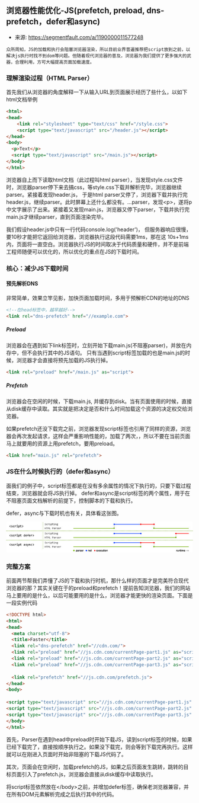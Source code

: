 ## 浏览器性能优化-JS(prefetch, preload, dns-prefetch，defer和async)

* 来源: https://segmentfault.com/a/1190000011577248

```text
众所周知，JS的加载和执行会阻塞浏览器渲染，所以目前业界普遍推荐把script放到之前，以解决js执行时找不到dom等问题。但随着现代浏览器的普及，浏览器为我们提供了更多强大的武器，合理利用，方可大幅提高页面加载速度。 
```
### 理解渲染过程（HTML Parser）

首先我们从浏览器的角度解释一下从输入URL到页面展示经历了些什么，以如下html文档举例

```html
<html>
<head>
    <link rel="stylesheet" type="text/css" href="/style.css">
    <script type="text/javascript" src="/header.js"></script>
</head>
<body>
  <p>Text</p>
  <script type="text/javascript" src="/main.js"></script>
</body>
</html>
```

浏览器自上而下读取html文档（此过程叫html parser），当发现style.css文件时，浏览器parser停下来去搞css，等style.css下载并解析完毕，浏览器继续parser。紧接着发现header.js， 于是html parser又停了，浏览器下载并执行完header.js，继续parser。此时屏幕上还什么都没有。...parser，发现\<p>，遂将p中文字展示了出来。紧接着又发现main.js，浏览器又停下parser，下载并执行完main.js才继续parser，直到页面渲染完毕。

我们假设header.js中只有一行代码console.log('header')， 但服务器响应很慢，要10秒才能把它返回给浏览器，浏览器执行这段代码需要1ms，那在这 10s+1ms 内，页面将一直空白。浏览器执行JS的时间取决于代码质量和硬件，并不是前端工程师随便可以优化的，所以优化的重点在JS的下载时间。

### 核心：减少JS下载时间

#### 预先解析DNS

非常简单，效果立竿见影，加快页面加载时间，多用于预解析CDN的地址的DNS

```html
<!--在head标签中，越早越好-->
<link rel="dns-prefetch" href="//example.com">
```

##### Preload

浏览器会在遇到如下link标签时，立刻开始下载main.js(不阻塞parser)，并放在内存中，但不会执行其中的JS语句。
只有当遇到script标签加载的也是main.js的时候，浏览器才会直接将预先加载的JS执行掉。

```html
<link rel="preload" href="/main.js" as="script">
```

##### Prefetch

浏览器会在空闲的时候，下载main.js, 并缓存到disk。当有页面使用的时候，直接从disk缓存中读取。其实就是把决定是否和什么时间加载这个资源的决定权交给浏览器。

如果prefetch还没下载完之前，浏览器发现script标签也引用了同样的资源，浏览器会再次发起请求，这样会严重影响性能的，加载了两次，，所以不要在当前页面马上就要用的资源上用prefetch，要用preload。

```html
<link href="main.js" rel="prefetch">
```

### JS在什么时候执行的（defer和async）

面我们的例子中，script标签都是在没有多余属性的情况下执行的，只要下载过程结束，浏览器就会将JS执行掉。
defer和async是script标签的两个属性，用于在不阻塞页面文档解析的前提下，控制脚本的下载和执行。

defer，async与下载时机也有关，具体看这张图。

![defer和async](./img/deferAsync.jpeg)

### 完整方案

前面两节帮我们弄懂了JS的下载和执行时机，那什么样的页面才是完美符合现代浏览器的那？其实关键在于的preload和prefetch！提前告知浏览器，我们的网站马上要用的是什么，以后可能要用的是什么，浏览器才能更快的渲染页面。下面是一段实例代码

```html
<!DOCTYPE html>
<html>
<head>
  <meta charset="utf-8">
  <title>Faster</title>
  <link rel="dns-prefetch" href="//cdn.com/">
  <link rel="preload" href="//js.cdn.com/currentPage-part1.js" as="script">
  <link rel="preload" href="//js.cdn.com/currentPage-part2.js" as="script">
  <link rel="preload" href="//js.cdn.com/currentPage-part3.js" as="script">

  <link rel="prefetch" href="//js.cdn.com/prefetch.js">
</head>
<body>

<script type="text/javascript" src="//js.cdn.com/currentPage-part1.js" defer></script>
<script type="text/javascript" src="//js.cdn.com/currentPage-part2.js" defer></script>
<script type="text/javascript" src="//js.cdn.com/currentPage-part3.js" defer></script>
</body>
</html>
```

首先，Parser在遇到head中preload时开始下载JS，读到script标签的时候，如果已经下载完了，直接按顺序执行之。如果没下载完，则会等到下载完再执行。这样就可以在刚进入页面时开始非阻塞的下载JS代码了。

其次，页面会在空闲时，加载prefetch的JS，如果之后页面发生跳转，跳转的目标页面引入了prefetch.js，浏览器会直接从disk缓存中读取执行。

将script标签依然放在\</body>之前，并增加defer标签，确保老浏览器兼容，并在所有DOM元素解析完成之后执行其中的代码。
